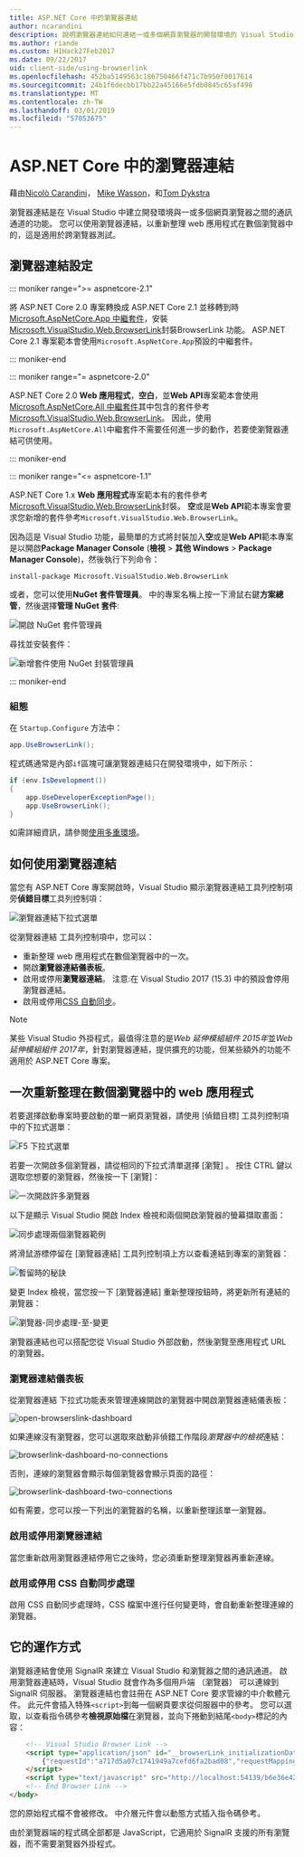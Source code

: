 ```yaml
---
title: ASP.NET Core 中的瀏覽器連結
author: ncarandini
description: 說明瀏覽器連結如何連結一或多個網頁瀏覽器的開發環境的 Visual Studio 功能。
ms.author: riande
ms.custom: H1Hack27Feb2017
ms.date: 09/22/2017
uid: client-side/using-browserlink
ms.openlocfilehash: 452ba5149563c186750466f471c7b950f0017614
ms.sourcegitcommit: 24b1f6decbb17bb22a45166e5fdb0845c65af498
ms.translationtype: MT
ms.contentlocale: zh-TW
ms.lasthandoff: 03/01/2019
ms.locfileid: "57053675"
---
```

# <a name="browser-link-in-aspnet-core"></a>ASP.NET Core 中的瀏覽器連結

藉由[Nicolò Carandini](https://github.com/ncarandini)， [Mike Wasson](https://github.com/MikeWasson)，和[Tom Dykstra](https://github.com/tdykstra)

瀏覽器連結是在 Visual Studio 中建立開發環境與一或多個網頁瀏覽器之間的通訊通道的功能。 您可以使用瀏覽器連結，以重新整理 web 應用程式在數個瀏覽器中的，這是適用於跨瀏覽器測試。

## <a name="browser-link-setup"></a>瀏覽器連結設定

::: moniker range=">= aspnetcore-2.1"

將 ASP.NET Core 2.0 專案轉換成 ASP.NET Core 2.1 並移轉到時[Microsoft.AspNetCore.App 中繼套件](xref:fundamentals/metapackage-app)，安裝[Microsoft.VisualStudio.Web.BrowserLink](https://www.nuget.org/packages/Microsoft.VisualStudio.Web.BrowserLink/)封裝BrowserLink 功能。 ASP.NET Core 2.1 專案範本會使用`Microsoft.AspNetCore.App`預設的中繼套件。

::: moniker-end

::: moniker range="= aspnetcore-2.0"

ASP.NET Core 2.0 **Web 應用程式**，**空白**，並**Web API**專案範本會使用[Microsoft.AspNetCore.All 中繼套件](xref:fundamentals/metapackage)其中包含的套件參考[Microsoft.VisualStudio.Web.BrowserLink](https://www.nuget.org/packages/Microsoft.VisualStudio.Web.BrowserLink/)。 因此，使用`Microsoft.AspNetCore.All`中繼套件不需要任何進一步的動作，若要使瀏覽器連結可供使用。

::: moniker-end

::: moniker range="<= aspnetcore-1.1"

ASP.NET Core 1.x **Web 應用程式**專案範本有的套件參考[Microsoft.VisualStudio.Web.BrowserLink](https://www.nuget.org/packages/Microsoft.VisualStudio.Web.BrowserLink/)封裝。 **空**或是**Web API**範本專案會要求您新增的套件參考`Microsoft.VisualStudio.Web.BrowserLink`。

因為這是 Visual Studio 功能，最簡單的方式將封裝加入**空**或是**Web API**範本專案是以開啟**Package Manager Console** (**檢視** > **其他 Windows** > **Package Manager Console**)，然後執行下列命令：

```console
install-package Microsoft.VisualStudio.Web.BrowserLink
```

或者，您可以使用**NuGet 套件管理員**。 中的專案名稱上按一下滑鼠右鍵**方案總管**，然後選擇**管理 NuGet 套件**:

![開啟 NuGet 套件管理員](using-browserlink/_static/open-nuget-package-manager.png)

尋找並安裝套件：

![新增套件使用 NuGet 封裝管理員](using-browserlink/_static/add-package-with-nuget-package-manager.png)

::: moniker-end

### <a name="configuration"></a>組態

在 `Startup.Configure` 方法中：

```csharp
app.UseBrowserLink();
```

程式碼通常是內部`if`區塊可讓瀏覽器連結只在開發環境中，如下所示：

```csharp
if (env.IsDevelopment())
{
    app.UseDeveloperExceptionPage();
    app.UseBrowserLink();
}
```

如需詳細資訊，請參閱[使用多重環境](xref:fundamentals/environments)。

## <a name="how-to-use-browser-link"></a>如何使用瀏覽器連結

當您有 ASP.NET Core 專案開啟時，Visual Studio 顯示瀏覽器連結工具列控制項旁**偵錯目標**工具列控制項：

![瀏覽器連結下拉式選單](using-browserlink/_static/browserLink-dropdown-menu.png)

從瀏覽器連結 工具列控制項中，您可以：

* 重新整理 web 應用程式在數個瀏覽器中的一次。
* 開啟**瀏覽器連結儀表板**。
* 啟用或停用**瀏覽器連結**。 注意:在 Visual Studio 2017 (15.3) 中的預設會停用瀏覽器連結。
* 啟用或停用[CSS 自動同步](#enable-or-disable-css-auto-sync)。

> [!NOTE]
> 某些 Visual Studio 外掛程式，最值得注意的是*Web 延伸模組組件 2015年*並*Web 延伸模組組件 2017年*，針對瀏覽器連結，提供擴充的功能，但某些額外的功能不適用於 ASP.NET Core 專案。

## <a name="refresh-the-web-app-in-several-browsers-at-once"></a>一次重新整理在數個瀏覽器中的 web 應用程式

若要選擇啟動專案時要啟動的單一網頁瀏覽器，請使用 [偵錯目標] 工具列控制項中的下拉式選單：

![F5 下拉式選單](using-browserlink/_static/debug-target-dropdown-menu.png)

若要一次開啟多個瀏覽器，請從相同的下拉式清單選擇 [瀏覽] 。 按住 CTRL 鍵以選取您想要的瀏覽器，然後按一下 [瀏覽]：

![一次開啟許多瀏覽器](using-browserlink/_static/open-many-browsers-at-once.png)

以下是顯示 Visual Studio 開啟 Index 檢視和兩個開啟瀏覽器的螢幕擷取畫面：

![同步處理兩個瀏覽器範例](using-browserlink/_static/sync-with-two-browsers-example.png)

將滑鼠游標停留在 [瀏覽器連結] 工具列控制項上方以查看連結到專案的瀏覽器：

![暫留時的秘訣](using-browserlink/_static/hoover-tip.png)

變更 Index 檢視，當您按一下 [瀏覽器連結] 重新整理按鈕時，將更新所有連結的瀏覽器：

![瀏覽器-同步處理-至-變更](using-browserlink/_static/browsers-sync-to-changes.png)

瀏覽器連結也可以搭配您從 Visual Studio 外部啟動，然後瀏覽至應用程式 URL 的瀏覽器。

### <a name="the-browser-link-dashboard"></a>瀏覽器連結儀表板

從瀏覽器連結 下拉式功能表來管理連線開啟的瀏覽器中開啟瀏覽器連結儀表板：

![open-browserslink-dashboard](using-browserlink/_static/open-browserlink-dashboard.png)

如果連線沒有瀏覽器，您可以選取來啟動非偵錯工作階段*瀏覽器中的檢視*連結：

![browserlink-dashboard-no-connections](using-browserlink/_static/browserlink-dashboard-no-connections.png)

否則，連線的瀏覽器會顯示每個瀏覽器會顯示頁面的路徑：

![browserlink-dashboard-two-connections](using-browserlink/_static/browserlink-dashboard-two-connections.png)

如有需要，您可以按一下列出的瀏覽器的名稱，以重新整理該單一瀏覽器。

### <a name="enable-or-disable-browser-link"></a>啟用或停用瀏覽器連結

當您重新啟用瀏覽器連結停用它之後時，您必須重新整理瀏覽器再重新連線。

### <a name="enable-or-disable-css-auto-sync"></a>啟用或停用 CSS 自動同步處理

啟用 CSS 自動同步處理時，CSS 檔案中進行任何變更時，會自動重新整理連線的瀏覽器。

## <a name="how-it-works"></a>它的運作方式

瀏覽器連結會使用 SignalR 來建立 Visual Studio 和瀏覽器之間的通訊通道。 啟用瀏覽器連結時，Visual Studio 就會作為多個用戶端 （瀏覽器） 可以連線到 SignalR 伺服器。 瀏覽器連結也會註冊在 ASP.NET Core 要求管線的中介軟體元件。 此元件會插入特殊`<script>`到每一個網頁要求從伺服器中的參考。 您可以選取，以查看指令碼參考**檢視原始檔**在瀏覽器，並向下捲動到結尾`<body>`標記的內容：

```html
    <!-- Visual Studio Browser Link -->
    <script type="application/json" id="__browserLink_initializationData">
        {"requestId":"a717d5a07c1741949a7cefd6fa2bad08","requestMappingFromServer":false}
    </script>
    <script type="text/javascript" src="http://localhost:54139/b6e36e429d034f578ebccd6a79bf19bf/browserLink" async="async"></script>
    <!-- End Browser Link -->
</body>
```

您的原始程式檔不會被修改。 中介層元件會以動態方式插入指令碼參考。

由於瀏覽器端的程式碼全部都是 JavaScript，它適用於 SignalR 支援的所有瀏覽器，而不需要瀏覽器外掛程式。
